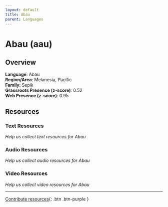 ```yaml
---
layout: default
title: Abau
parent: Languages
---
```


# Abau (aau)

## Overview

**Language**: Abau  
**Region/Area**: Melanesia, Pacific  
**Family**: Sepik  
**Grassroots Presence (z-score)**: 0.52  
**Web Presence (z-score)**: 0.95  

## Resources

### Text Resources
*Help us collect text resources for Abau*

### Audio Resources
*Help us collect audio resources for Abau*

### Video Resources
*Help us collect video resources for Abau*

---

[Contribute resources](https://forms.office.com/e/1SfLJx3u1r){: .btn .btn-purple }
